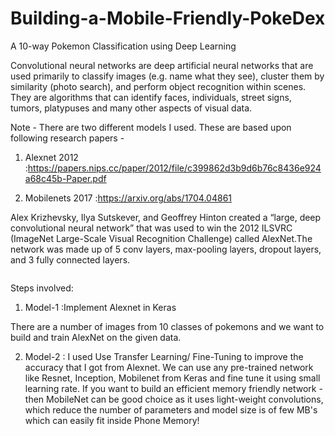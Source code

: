 # Building-a-Mobile-Friendly-PokeDex
A 10-way Pokemon Classification using Deep Learning

Convolutional neural networks are deep artificial neural networks that are used primarily to classify images (e.g. name what they see), cluster them by similarity (photo search), and perform object recognition within scenes. They are algorithms that can identify faces, individuals, street signs, tumors, platypuses and many other aspects of visual data.

Note - There are two different models I used. These are based upon following research papers -

1) Alexnet 2012 :https://papers.nips.cc/paper/2012/file/c399862d3b9d6b76c8436e924a68c45b-Paper.pdf

2) Mobilenets 2017 :https://arxiv.org/abs/1704.04861

Alex Krizhevsky, Ilya Sutskever, and Geoffrey Hinton created a “large, deep convolutional neural network” that was used to win the 2012 ILSVRC (ImageNet Large-Scale Visual Recognition Challenge) called AlexNet.The network was made up of 5 conv layers, max-pooling layers, dropout layers, and 3 fully connected layers.

<img src="https://sushscience.files.wordpress.com/2016/11/alexnet.jpg?w=900" alt="">

Steps involved:
1. Model-1 :Implement Alexnet in Keras

There are a number of images from 10 classes of pokemons and we want to build and train AlexNet on the given data. 

2. Model-2 : I used Use Transfer Learning/ Fine-Tuning to improve the accuracy that I got from Alexnet. We can use any pre-trained network like Resnet, Inception, Mobilenet from Keras and fine tune it using small learning rate. If you want to build an efficient memory friendly network - then MobileNet can be good choice as it uses light-weight convolutions, which reduce the number of parameters and model size is of few MB's which can easily fit inside Phone Memory!
